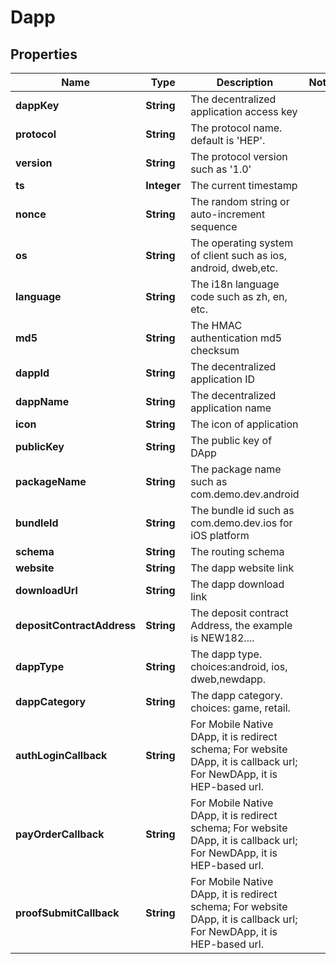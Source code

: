 # Dapp

## Properties
Name | Type | Description | Notes
------------ | ------------- | ------------- | -------------
**dappKey** | **String** | The decentralized application access key | 
**protocol** | **String** | The protocol name. default is &#x27;HEP&#x27;. | 
**version** | **String** | The protocol version such as &#x27;1.0&#x27; | 
**ts** | **Integer** | The current timestamp | 
**nonce** | **String** | The random string or auto-increment sequence | 
**os** | **String** | The operating system of client such as ios, android, dweb,etc. | 
**language** | **String** | The i18n language code such as zh, en, etc. | 
**md5** | **String** | The HMAC authentication md5 checksum | 
**dappId** | **String** | The decentralized application ID | 
**dappName** | **String** | The decentralized application name | 
**icon** | **String** | The icon of application | 
**publicKey** | **String** | The public key of DApp | 
**packageName** | **String** | The package name such as com.demo.dev.android | 
**bundleId** | **String** | The bundle id such as com.demo.dev.ios for iOS platform | 
**schema** | **String** | The routing schema | 
**website** | **String** | The dapp website link | 
**downloadUrl** | **String** | The dapp download link | 
**depositContractAddress** | **String** | The deposit contract Address, the example is NEW182.... | 
**dappType** | **String** | The dapp type. choices:android, ios, dweb,newdapp. | 
**dappCategory** | **String** | The dapp category. choices: game, retail. | 
**authLoginCallback** | **String** | For Mobile Native DApp, it is redirect schema; For website DApp, it is callback url; For  NewDApp, it is HEP-based url. | 
**payOrderCallback** | **String** | For Mobile Native DApp, it is redirect schema; For website DApp, it is callback url; For  NewDApp, it is HEP-based url. | 
**proofSubmitCallback** | **String** | For Mobile Native DApp, it is redirect schema; For website DApp, it is callback url; For  NewDApp, it is HEP-based url. | 
